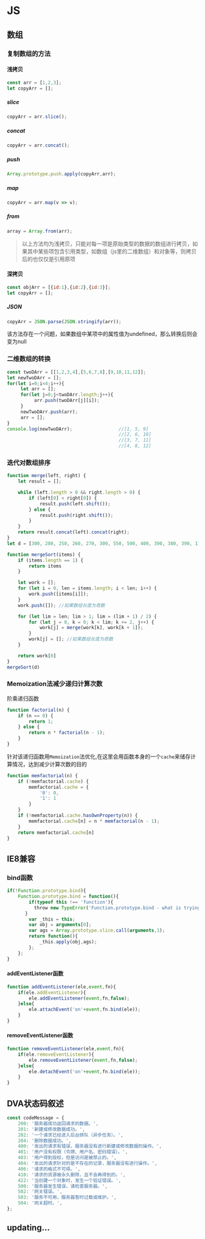 # JS

## 数组

### 复制数组的方法

#### 浅拷贝

```js
const arr = [1,2,3];
let copyArr = [];
```

##### slice

```js
copyArr = arr.slice();
```

##### concat

```js
copyArr = arr.concat();
```

##### push

```js
Array.prototype.push.apply(copyArr,arr);
```

##### map

```js
copyArr = arr.map(v => v);
```

##### from

```js
array = Array.from(arr);
```

>以上方法均为浅拷贝，只能对每一项是原始类型的数据的数组进行拷贝，如果其中某些项包含引用类型，如数组（js里的二维数组）和对象等，则拷贝后的也仅仅是引用原项

#### 深拷贝

```js
const objArr = [{id:1},{id:2},{id:3}];
let copyArr = [];
```

##### JSON

```js
copyArr = JSON.parse(JSON.stringify(arr));
```

该方法存在一个问题，如果数组中某项中的属性值为undefined，那么转换后则会变为null

### 二维数组的转换

```js
const twoDArr = [[1,2,3,4],[5,6,7,8],[9,10,11,12]];
let newTwoDArr = [];
for(let i=0;i<4;i++){
     let arr = [];
     for(let j=0;j<twoDArr.length;j++){
          arr.push(twoDArr[j][i]);
     }
     newTwoDArr.push(arr);
     arr = [];
}
console.log(newTwoDArr);                 //[1, 5, 9]
                                         //[2, 6, 10]
                                         //[3, 7, 11]
                                         //[4, 8, 12]
```

### 迭代对数组排序

```js
function merge(left, right) {
    let result = [];

    while (left.length > 0 && right.length > 0) {
        if (left[0] < right[0]) {
            result.push(left.shift());
        } else {
            result.push(right.shift());
        }
    }
    return result.concat(left).concat(right);
}
let d = [300, 280, 250, 260, 270, 300, 550, 500, 400, 390, 380, 390, 111, 400, 500, 600, 750, 800, 700, 600, 400];

function mergeSort(items) {
    if (items.length == 1) {
        return items
    }

    let work = [];
    for (let i = 0, len = items.length; i < len; i++) {
        work.push([items[i]]);
    }
    work.push([]); //如果数组长度为奇数

    for (let lim = len; lim > 1; lim = (lim + 1) / 2) {
        for (let j = 0, k = 0; k < lim; k += 2, j++) {
            work[j] = merge(work[k], work[k + 1]);
        }
        work[j] = []; //如果数组长度为奇数
    }

    return work[0]
}
mergeSort(d)
```

### Memoization法减少递归计算次数

阶乘递归函数

```js
function factorial(n) {
    if (n == 0) {
        return 1;
    } else {
        return n * factorial(n - 1);
    }
}
```

针对该递归函数用`Memoization`法优化,在这里会用函数本身的一个`cache`来储存计算情况，达到减少计算次数的目的

```js
function memfactorial(n) {
    if (!memfactorial.cache) {
        memfactorial.cache = {
            '0': 0,
            '1': 1
        }
    }
    if (!memfactorial.cache.hasOwnProperty(n)) {
        memfactorial.cache[n] = n * memfactorial(n - 1);
    }
    return memfactorial.cache[n]
}
```

## IE8兼容

### bind函数

```js
if(!Function.prototype.bind){
    Function.prototype.bind = function(){
        if(typeof this !== 'function'){
　　　　　　throw new TypeError('Function.prototype.bind - what is trying to be bound is not callable');
　　　　}
        var _this = this;
        var obj = arguments[0];
        var ags = Array.prototype.slice.call(arguments,1);
        return function(){
            _this.apply(obj,ags);
        };
    };
}
```

#### addEventListener函数

```js
function addEventListener(ele,event,fn){
    if(ele.addEventListener){
        ele.addEventListener(event,fn,false);
    }else{
        ele.attachEvent('on'+event,fn.bind(ele));
    }
}
```

#### removeEventListener函数

```js
function removeEventListener(ele,event,fn){
    if(ele.removeEventListener){
        ele.removeEventListener(event,fn,false);
    }else{
        ele.detachEvent('on'+event,fn.bind(ele));
    }
}
```

## DVA状态码叙述

```js
const codeMessage = {
    200: '服务器成功返回请求的数据。',
    201: '新建或修改数据成功。',
    202: '一个请求已经进入后台排队（异步任务）。',
    204: '删除数据成功。',
    400: '发出的请求有错误，服务器没有进行新建或修改数据的操作。',
    401: '用户没有权限（令牌、用户名、密码错误）。',
    403: '用户得到授权，但是访问是被禁止的。',
    404: '发出的请求针对的是不存在的记录，服务器没有进行操作。',
    406: '请求的格式不可得。',
    410: '请求的资源被永久删除，且不会再得到的。',
    422: '当创建一个对象时，发生一个验证错误。',
    500: '服务器发生错误，请检查服务器。',
    502: '网关错误。',
    503: '服务不可用，服务器暂时过载或维护。',
    504: '网关超时。',
};
```

## updating...

